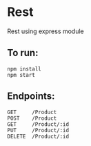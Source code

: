 # Rest 
Rest using express module

## To run: 
```
npm install
npm start
```
## Endpoints:
```
GET 	/Product
POST 	/Product
GET 	/Product/:id
PUT 	/Product/:id
DELETE 	/Product/:id
```

